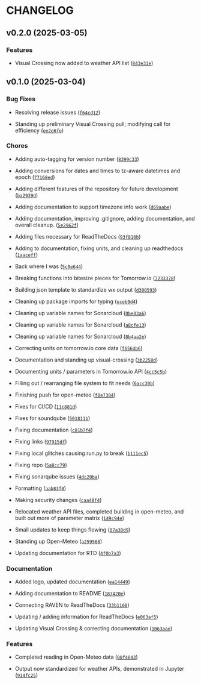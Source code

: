# CHANGELOG


## v0.2.0 (2025-03-05)

### Features

- Visual Crossing now added to weather API list
  ([`843e31e`](https://github.com/ajpung/raven/commit/843e31ea32b8e0e5e8d08a9c758ffccc927c9795))


## v0.1.0 (2025-03-04)

### Bug Fixes

- Resolving release issues
  ([`f64cd12`](https://github.com/ajpung/raven/commit/f64cd1272145c833b8c6bec02e56ace9562643e2))

- Standing up preliminary Visual Crossing pull; modifying call for efficiency
  ([`ee2e6fe`](https://github.com/ajpung/raven/commit/ee2e6fe8dba4eabfde94bf6b172350d44e1b4199))

### Chores

- Adding auto-tagging for version number
  ([`8399c33`](https://github.com/ajpung/raven/commit/8399c33ddd33147e4a8ab192519b2e7d8c404e0c))

- Adding conversions for dates and times to tz-aware datetimes and epoch
  ([`77168ed`](https://github.com/ajpung/raven/commit/77168edd775193fec02a1ea3d37535c00ae4162d))

- Adding different features of the repository for future development
  ([`ba2939d`](https://github.com/ajpung/raven/commit/ba2939d126635fb1278827f7e5832256db0ba8bd))

- Adding documentation to support timezone info work
  ([`d69aabe`](https://github.com/ajpung/raven/commit/d69aabe3713329d19933e9e1286549487b68993d))

- Adding documentation, improving .gitignore, adding documentation, and overall cleanup.
  ([`5e2962f`](https://github.com/ajpung/raven/commit/5e2962f600f0deced67c8020ae71f6acfee28e14))

- Adding files necessary for ReadTheDocs
  ([`93f816b`](https://github.com/ajpung/raven/commit/93f816b763adb1081fd086375560131ba7a2cb2e))

- Adding to documentation, fixing units, and cleaning up readthedocs
  ([`1aaceff`](https://github.com/ajpung/raven/commit/1aaceff517a425a40946d9439a664ea6dd4f6232))

- Back where I was
  ([`5c0e644`](https://github.com/ajpung/raven/commit/5c0e644acfed7fa02b78368650835ff66284c6fe))

- Breaking functions into bitesize pieces for Tomorrow.io
  ([`7233378`](https://github.com/ajpung/raven/commit/7233378730d875addd6cfd910c75775b09d3375c))

- Building json template to standardize wx output
  ([`d300593`](https://github.com/ajpung/raven/commit/d3005937c9a5cafde43a0bc469f7ddabe0a17df1))

- Cleaning up package imports for typing
  ([`eceb9d4`](https://github.com/ajpung/raven/commit/eceb9d44c0e2f85f3117be9bfaaafbb276e17eb8))

- Cleaning up variable names for Sonarcloud
  ([`0be03a6`](https://github.com/ajpung/raven/commit/0be03a6e04e2c47b28ef73042421220a3da24021))

- Cleaning up variable names for Sonarcloud
  ([`a8cfe13`](https://github.com/ajpung/raven/commit/a8cfe13150b45762441727c559086ce17afc1394))

- Cleaning up variable names for Sonarcloud
  ([`8b4aa2e`](https://github.com/ajpung/raven/commit/8b4aa2e154b8f2a82bd3f9c1377846e3822f09dc))

- Correcting units on tomorrow.io core data
  ([`f6564b6`](https://github.com/ajpung/raven/commit/f6564b67ee815910069c1e3e21a2cbc640e31531))

- Documentation and standing up visual-crossing
  ([`3b2250d`](https://github.com/ajpung/raven/commit/3b2250d92e80dd1d3a850936c934bfb52fc7fb79))

- Documenting units / parameters in Tomorrow.io API
  ([`4cc5c5b`](https://github.com/ajpung/raven/commit/4cc5c5b78020e2c0205e09ef9c15bdb39ec82c05))

- Filling out / rearranging file system to fit needs
  ([`6acc30b`](https://github.com/ajpung/raven/commit/6acc30b736ca987a0fb3d04d582fe7ecf24ce3ab))

- Finishing push for open-meteo
  ([`f0e7384`](https://github.com/ajpung/raven/commit/f0e7384caf83a99387222b034f9a031404c52202))

- Fixes for CI/CD
  ([`11c881d`](https://github.com/ajpung/raven/commit/11c881db4612fcbd00fde92b23318d25e42f929f))

- Fixes for soundqube
  ([`501811b`](https://github.com/ajpung/raven/commit/501811b762260d600b0918d91700ef3e83386b81))

- Fixing documentation
  ([`c81b7f4`](https://github.com/ajpung/raven/commit/c81b7f47d7e8a5cde733c4a80aa74878769a57c8))

- Fixing links
  ([`97915df`](https://github.com/ajpung/raven/commit/97915df59596f39105bd79a3ac3676dc0526ed02))

- Fixing local glitches causing run.py to break
  ([`1111ec5`](https://github.com/ajpung/raven/commit/1111ec5e86423f534d6a1251d74b4b7a146d5e49))

- Fixing repo
  ([`5a8cc79`](https://github.com/ajpung/raven/commit/5a8cc79c24274d49e7e695e028133512610c7ef1))

- Fixing sonarqube issues
  ([`4dc20ba`](https://github.com/ajpung/raven/commit/4dc20babae5f250e95fd957490e78c24adfedd72))

- Formatting
  ([`aab83f0`](https://github.com/ajpung/raven/commit/aab83f063a9a81c6bbb42378b8cedd6ff1d3e874))

- Making security changes
  ([`caa48f4`](https://github.com/ajpung/raven/commit/caa48f4e134c967911635c36c1cab11963b02d8b))

- Relocated weather API files, completed building in open-meteo, and built out more of parameter
  matrix
  ([`149c94e`](https://github.com/ajpung/raven/commit/149c94ed4d042e03dee6ab24322814e8b8061e8a))

- Small updates to keep things flowing
  ([`87a38d9`](https://github.com/ajpung/raven/commit/87a38d9836c0a2fee8b1f8aa3348282e9455fe53))

- Standing up Open-Meteo
  ([`a259568`](https://github.com/ajpung/raven/commit/a2595680a149a8f2652d3283de7d3cbedeb2790b))

- Updating documentation for RTD
  ([`4f0b7a3`](https://github.com/ajpung/raven/commit/4f0b7a344e52e435a1c11542d83c334ec6a9e9d1))

### Documentation

- Added logo, updated documentation
  ([`ea14449`](https://github.com/ajpung/raven/commit/ea144497aaa84a6f3a666b8896c16b486419c432))

- Adding documentation to README
  ([`187420e`](https://github.com/ajpung/raven/commit/187420e1bfb801ba1b191f579e2614ec58f3be4a))

- Connecting RAVEN to ReadTheDocs
  ([`33b1160`](https://github.com/ajpung/raven/commit/33b116010eeb76581702cffc6185eb6cbd96fcd0))

- Updating / adding information for ReadTheDocs
  ([`e063af5`](https://github.com/ajpung/raven/commit/e063af5186dd080e58eba35245dab77d5c1dffbc))

- Updating Visual Crossing & correcting documentation
  ([`1063aae`](https://github.com/ajpung/raven/commit/1063aaea3c8db4971967653cfc8bebca85c2dcbd))

### Features

- Completed reading in Open-Meteo data
  ([`08f4843`](https://github.com/ajpung/raven/commit/08f4843fa4654b6ea63d41c06ff3a7b83fefb43d))

- Output now standardized for weather APIs, demonstrated in Jupyter
  ([`914fc25`](https://github.com/ajpung/raven/commit/914fc25224060b0dbebb8ee1930c8cd41d090c7d))
